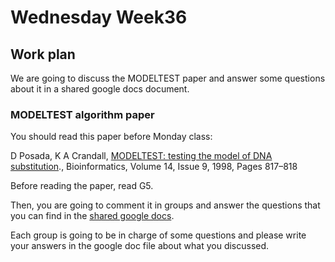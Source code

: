 # Wednesday Week36

## Work plan

We are going to discuss the MODELTEST paper and answer some questions about it in a shared google docs document.

### MODELTEST algorithm paper

You should read this paper before Monday class:

D Posada, K A Crandall, [MODELTEST: testing the model of DNA substitution](https://doi.org/10.1093/bioinformatics/14.9.817)., Bioinformatics, Volume 14, Issue 9, 1998, Pages 817–818

Before reading the paper, read G5. 

Then, you are going to comment it in groups and answer the questions that you can find in the [shared google docs](https://docs.google.com/document/d/1fFOF-OkJ7cEGPsnrtYN_0w4WoL3BDyWpdSNJKtCj7bk/edit?usp=sharing). 

Each group is going to be in charge of some questions and please write your answers in the google doc file about what you discussed.





